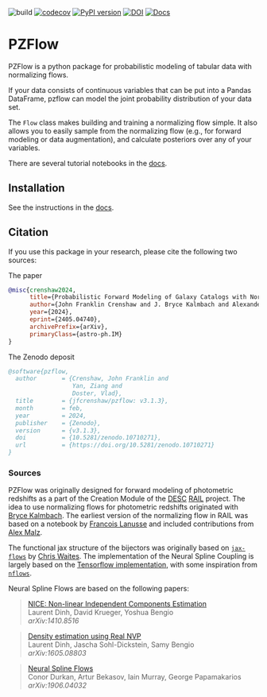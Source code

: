 ![build](https://github.com/jfcrenshaw/pzflow/workflows/build/badge.svg)
[![codecov](https://codecov.io/gh/jfcrenshaw/pzflow/branch/main/graph/badge.svg?token=qR5cey0swQ)](https://codecov.io/gh/jfcrenshaw/pzflow)
[![PyPI version](https://badge.fury.io/py/pzflow.svg)](https://badge.fury.io/py/pzflow)
[![DOI](https://zenodo.org/badge/327498448.svg)](https://zenodo.org/badge/latestdoi/327498448)
[![Docs](https://img.shields.io/badge/Docs-https%3A%2F%2Fjfcrenshaw.github.io%2Fpzflow%2F-red)](https://jfcrenshaw.github.io/pzflow/)

# PZFlow

PZFlow is a python package for probabilistic modeling of tabular data with normalizing flows.

If your data consists of continuous variables that can be put into a Pandas DataFrame, pzflow can model the joint probability distribution of your data set.

The `Flow` class makes building and training a normalizing flow simple.
It also allows you to easily sample from the normalizing flow (e.g., for forward modeling or data augmentation), and calculate posteriors over any of your variables.

There are several tutorial notebooks in the [docs](https://jfcrenshaw.github.io/pzflow/tutorials/).

## Installation

See the instructions in the [docs](https://jfcrenshaw.github.io/pzflow/install/).

## Citation

If you use this package in your research, please cite the following two sources:

The paper
```bibtex
@misc{crenshaw2024,
      title={Probabilistic Forward Modeling of Galaxy Catalogs with Normalizing Flows}, 
      author={John Franklin Crenshaw and J. Bryce Kalmbach and Alexander Gagliano and Ziang Yan and Andrew J. Connolly and Alex I. Malz and Samuel J. Schmidt and The LSST Dark Energy Science Collaboration},
      year={2024},
      eprint={2405.04740},
      archivePrefix={arXiv},
      primaryClass={astro-ph.IM}
}
```

The Zenodo deposit
```bibtex
@software{pzflow,
  author       = {Crenshaw, John Franklin and
                  Yan, Ziang and
                  Doster, Vlad},
  title        = {jfcrenshaw/pzflow: v3.1.3},
  month        = feb,
  year         = 2024,
  publisher    = {Zenodo},
  version      = {v3.1.3},
  doi          = {10.5281/zenodo.10710271},
  url          = {https://doi.org/10.5281/zenodo.10710271}
}
```

### Sources

PZFlow was originally designed for forward modeling of photometric redshifts as a part of the Creation Module of the [DESC](https://lsstdesc.org/) [RAIL](https://github.com/LSSTDESC/RAIL) project.
The idea to use normalizing flows for photometric redshifts originated with [Bryce Kalmbach](https://github.com/jbkalmbach).
The earliest version of the normalizing flow in RAIL was based on a notebook by [Francois Lanusse](https://github.com/eiffl) and included contributions from [Alex Malz](https://github.com/aimalz).

The functional jax structure of the bijectors was originally based on [`jax-flows`](https://github.com/ChrisWaites/jax-flows) by [Chris Waites](https://github.com/ChrisWaites). The implementation of the Neural Spline Coupling is largely based on the [Tensorflow implementation](https://github.com/tensorflow/probability/blob/master/tensorflow_probability/python/bijectors/rational_quadratic_spline.py), with some inspiration from [`nflows`](https://github.com/bayesiains/nflows/).

Neural Spline Flows are based on the following papers:

  > [NICE: Non-linear Independent Components Estimation](https://arxiv.org/abs/1410.8516)\
  > Laurent Dinh, David Krueger, Yoshua Bengio\
  > _arXiv:1410.8516_

  > [Density estimation using Real NVP](https://arxiv.org/abs/1605.08803)\
  > Laurent Dinh, Jascha Sohl-Dickstein, Samy Bengio\
  > _arXiv:1605.08803_

  > [Neural Spline Flows](https://arxiv.org/abs/1906.04032)\
  > Conor Durkan, Artur Bekasov, Iain Murray, George Papamakarios\
  > _arXiv:1906.04032_
